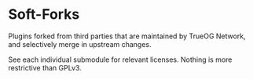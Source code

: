 # Soft-Forks

Plugins forked from third parties that are maintained by TrueOG Network, and selectively merge in upstream changes.

See each individual submodule for relevant licenses. Nothing is more restrictive than GPLv3.
